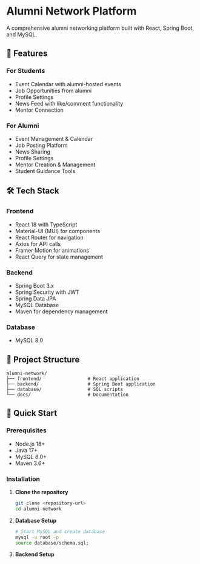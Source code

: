 # Alumni Network Platform

A comprehensive alumni networking platform built with React, Spring Boot, and MySQL.

## 🚀 Features

### For Students
- Event Calendar with alumni-hosted events
- Job Opportunities from alumni
- Profile Settings
- News Feed with like/comment functionality
- Mentor Connection

### For Alumni
- Event Management & Calendar
- Job Posting Platform
- News Sharing
- Profile Settings
- Mentor Creation & Management
- Student Guidance Tools

## 🛠 Tech Stack

### Frontend
- React 18 with TypeScript
- Material-UI (MUI) for components
- React Router for navigation
- Axios for API calls
- Framer Motion for animations
- React Query for state management

### Backend
- Spring Boot 3.x
- Spring Security with JWT
- Spring Data JPA
- MySQL Database
- Maven for dependency management

### Database
- MySQL 8.0

## 📁 Project Structure

```
alumni-network/
├── frontend/                 # React application
├── backend/                  # Spring Boot application
├── database/                 # SQL scripts
└── docs/                     # Documentation
```

## 🚀 Quick Start

### Prerequisites
- Node.js 18+
- Java 17+
- MySQL 8.0+
- Maven 3.6+

### Installation

1. **Clone the repository**
   ```bash
   git clone <repository-url>
   cd alumni-network
   ```

2. **Database Setup**
   ```bash
   # Start MySQL and create database
   mysql -u root -p
   source database/schema.sql;
   ```

3. **Backend Setup**
   ```